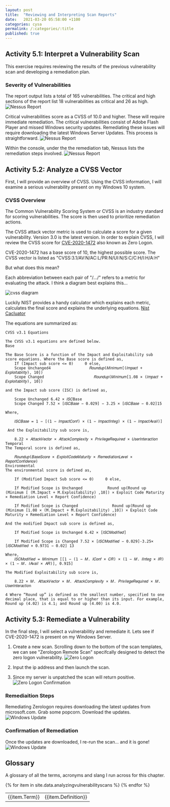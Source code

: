 ```yaml
---
layout: post
title:  "Reviewing and Interpreting Scan Reports"
date:   2021-03-20 05:58:00 +1100
categories: cysa 
permalink: /:categories/:title
published: true
---
```


## Activity 5.1: Interpret a Vulnerability Scan
This exercise requires reviewing the results of the previous vulnerability scan and developing a remediation plan.

### Severity of Vulnerabilities
The report output lists a total of 165 vulnerabilities. The critical and high sections of the report list 18 vulnerabilities as critical and 26 as high. 
![Nessus Report](\assets\img\nessusreport.jpg)

Critical vulnerabilities score as a CVSS of 10.0 and higher. These will require immediate remediation. The critical vulnerabilities consist of Adobe Flash Player and missed Windows security updates. Remediating these issues will require downloading the latest Windows Server Updates. This process is straightforward. 
![Nessus Report](\assets\img\nessusreport2.jpg)

Within the console, under the the remediation tab, Nessus lists the remediation steps involved. 
![Nessus Report](\assets\img\nessusreport3.jpg)

## Activity 5.2: Analyze a CVSS Vector
First, I will provide an overview of CVSS. Using the CVSS information, I will examine a serious vulnerability present on my
Windows 10 system.

### CVSS Overview

The Common Vulnerability Scoring System or CVSS is an industry standard for scoring vulnerabilities. 
The score is then used to prioritize remediation actions. 

The CVSS attack vector metric is used to calculate a score for a given vulnerability. 
Version 3.0 is the latest version. In order to explain CVSS, I will review the CVSS score for
[CVE-2020-1472](https://nvd.nist.gov/vuln/detail/CVE-2020-1472) also known as Zero Logon.

CVE-2020-1472 has a base score of 10, the highest possible score. 
The CVSS vector is listed as "CVSS:3.1/AV:N/AC:L/PR:N/UI:N/S:C/C:H/I:H/A:H"

But what does this mean?

Each abbreviation between each pair of "/.../" refers to a metric for evaluating the attack. I think a diagram best explains this...

![cvss diagram](\assets\img\cvssdiagram.png)

Luckily NIST provides a handy calculator which explains each metric, calculates the final score 
and explains the underlying equations.
[Nist Cacluator](https://nvd.nist.gov/vuln-metrics/cvss/v3-calculator)

The equations are summarized as:

```
CVSS v3.1 Equations

The CVSS v3.1 equations are defined below.
Base

The Base Score is a function of the Impact and Exploitability sub score equations. Where the Base score is defined as,
    If (Impact sub score <= 0)     0 else,
    Scope Unchanged4                 𝑅𝑜𝑢𝑛𝑑𝑢𝑝(𝑀𝑖𝑛𝑖𝑚𝑢𝑚[(𝐼𝑚𝑝𝑎𝑐𝑡 + 𝐸𝑥𝑝𝑙𝑜𝑖𝑡𝑎𝑏𝑖𝑙𝑖𝑡𝑦), 10])
    Scope Changed                      𝑅𝑜𝑢𝑛𝑑𝑢𝑝(𝑀𝑖𝑛𝑖𝑚𝑢𝑚[1.08 × (𝐼𝑚𝑝𝑎𝑐𝑡 + 𝐸𝑥𝑝𝑙𝑜𝑖𝑡𝑎𝑏𝑖𝑙𝑖𝑡𝑦), 10])

and the Impact sub score (ISC) is defined as,

    Scope Unchanged 6.42 × 𝐼𝑆𝐶Base
    Scope Changed 7.52 × [𝐼𝑆𝐶𝐵𝑎𝑠𝑒 − 0.029] − 3.25 × [𝐼𝑆𝐶𝐵𝑎𝑠𝑒 − 0.02]15

Where,

    𝐼𝑆𝐶𝐵𝑎𝑠𝑒 = 1 − [(1 − 𝐼𝑚𝑝𝑎𝑐𝑡𝐶𝑜𝑛𝑓) × (1 − 𝐼𝑚𝑝𝑎𝑐𝑡𝐼𝑛𝑡𝑒𝑔) × (1 − 𝐼𝑚𝑝𝑎𝑐𝑡𝐴𝑣𝑎𝑖𝑙)]

 And the Exploitability sub score is,

    8.22 × 𝐴𝑡𝑡𝑎𝑐𝑘𝑉𝑒𝑐𝑡𝑜𝑟 × 𝐴𝑡𝑡𝑎𝑐𝑘𝐶𝑜𝑚𝑝𝑙𝑒𝑥𝑖𝑡𝑦 × 𝑃𝑟𝑖𝑣𝑖𝑙𝑒𝑔𝑒𝑅𝑒𝑞𝑢𝑖𝑟𝑒𝑑 × 𝑈𝑠𝑒𝑟𝐼𝑛𝑡𝑒𝑟𝑎𝑐𝑡𝑖𝑜𝑛
Temporal
The Temporal score is defined as,

    𝑅𝑜𝑢𝑛𝑑𝑢𝑝(𝐵𝑎𝑠𝑒𝑆𝑐𝑜𝑟𝑒 × 𝐸𝑥𝑝𝑙𝑜𝑖𝑡𝐶𝑜𝑑𝑒𝑀𝑎𝑡𝑢𝑟𝑖𝑡𝑦 × 𝑅𝑒𝑚𝑒𝑑𝑖𝑎𝑡𝑖𝑜𝑛𝐿𝑒𝑣𝑒𝑙 × 𝑅𝑒𝑝𝑜𝑟𝑡𝐶𝑜𝑛𝑓𝑖𝑑𝑒𝑛𝑐𝑒)
Environmental
The environmental score is defined as,

    If (Modified Impact Sub score <= 0)     0 else,

    If Modified Scope is Unchanged           Round up(Round up (Minimum [ (M.Impact + M.Exploitability) ,10]) × Exploit Code Maturity × Remediation Level × Report Confidence)
    
    If Modified Scope is Changed               Round up(Round up (Minimum [1.08 × (M.Impact + M.Exploitability) ,10]) × Exploit Code Maturity × Remediation Level × Report Confidence)

And the modified Impact sub score is defined as,

    If Modified Scope is Unchanged 6.42 × [𝐼𝑆𝐶𝑀𝑜𝑑𝑖𝑓𝑖𝑒𝑑]
    
    If Modified Scope is Changed 7.52 × [𝐼𝑆𝐶𝑀𝑜𝑑𝑖𝑓𝑖𝑒𝑑 − 0.029]-3.25× [𝐼𝑆𝐶𝑀𝑜𝑑𝑖𝑓𝑖𝑒𝑑 × 0.9731 − 0.02] 13

Where,
    𝐼𝑆𝐶𝑀𝑜𝑑𝑖𝑓𝑖𝑒𝑑 = 𝑀𝑖𝑛𝑖𝑚𝑢𝑚 [[1 − (1 − 𝑀. 𝐼𝐶𝑜𝑛𝑓 × 𝐶𝑅) × (1 − 𝑀. 𝐼𝐼𝑛𝑡𝑒𝑔 × 𝐼𝑅) × (1 − 𝑀. 𝐼𝐴𝑣𝑎𝑖𝑙 × 𝐴𝑅)], 0.915]

The Modified Exploitability sub score is,

    8.22 × 𝑀. 𝐴𝑡𝑡𝑎𝑐𝑘𝑉𝑒𝑐𝑡𝑜𝑟 × 𝑀. 𝐴𝑡𝑡𝑎𝑐𝑘𝐶𝑜𝑚𝑝𝑙𝑒𝑥𝑖𝑡𝑦 × 𝑀. 𝑃𝑟𝑖𝑣𝑖𝑙𝑒𝑔𝑒𝑅𝑒𝑞𝑢𝑖𝑟𝑒𝑑 × 𝑀. 𝑈𝑠𝑒𝑟𝐼𝑛𝑡𝑒𝑟𝑎𝑐𝑡𝑖𝑜n

4 Where “Round up” is defined as the smallest number, specified to one decimal place, that is equal to or higher than its input. For example, Round up (4.02) is 4.1; and Round up (4.00) is 4.0.
```

## Activity 5.3: Remediate a Vulnerability
In the final step, I will select a vulnerabilitiy and remediate it. 
Lets see if CVE-2020-1472 is present on my Windows Server. 

1. Create a new scan. Scrolling down to the bottom of the scan templates, we can see "Zerologon Remote Scan" specifcally designed to detect the zero logon vulnerability. 
![Zero Logon](\assets\img\zerologon.jpg)

2. Input the ip address and then launch the scan.

3. Since my server is unpatched the scan will return positive.
![Zero Logon Confirmation](\assets\img\zerologon2.jpg)

### Remediaition Steps

Remediating Zerologon requires downloading the latest updates from microsoft.com.
Grab some popcorn. Download the updates. 
![Windows Update](\assets\img\windowsupdate.jpg)

### Confirmation of Remediation

Once the updates are downloaded, I re-run the scan... and it is gone!
![Windows Update](\assets\img\zerologon3.jpg)

## Glossary

A glossary of all the terms, acronyms and slang I run across for this chapter.

<table>
{% for item in site.data.analyzingvulnerabilityscans %}
    <tr>
        <td>{{item.Term}}</td> 
        <td>{{item.Definition}}</td>
    </tr>
{% endfor %}
</table>